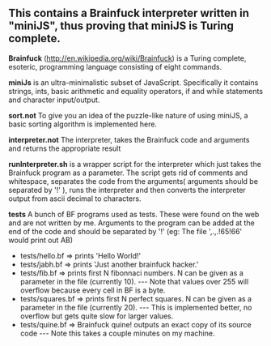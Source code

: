 This contains a Brainfuck interpreter written in "miniJS", thus proving that miniJS is Turing complete.
----

**Brainfuck** (http://en.wikipedia.org/wiki/Brainfuck) is a Turing complete, esoteric, programming language consisting of eight commands.

**miniJs** is an ultra-minimalistic subset of JavaScript. Specifically it contains strings, ints, basic arithmetic and equality operators, if and while statements and character input/output.

**sort.not** To give you an idea of the puzzle-like nature of using miniJS, a basic sorting algorithm is implemented here.

**interpreter.not** The interpreter, takes the Brainfuck code and arguments and returns the appropriate result  

**runInterpreter.sh** is a wrapper script for the interpreter which just takes the Brainfuck program as a parameter.
The script gets rid of comments and whitespace, separates the code from the arguments( arguments should be separated by '!' ), runs the interpreter and then converts the interpreter output from ascii decimal to characters.

**tests**
A bunch of BF programs used as tests. These were found on the web and are not written by me.
Arguments to the program can be added at the end of the code and should be separated by '!' (eg: The file ',.,.!65!66' would print out AB)

* tests/hello.bf => prints 'Hello World!'
* tests/jabh.bf => prints 'Just another brainfuck hacker.'
* tests/fib.bf => prints first N fibonnaci numbers. N can be given as a parameter in the file (currently 10). --- Note that values over 255 will overflow because every cell in BF is a byte.
* tests/squares.bf => prints first N perfect squares. N can be given as a parameter in the file (currently 20). --- This is implemented better, no overflow but gets quite slow for larger values.
* tests/quine.bf => Brainfuck quine! outputs an exact copy of its source code --- Note this takes a couple minutes on my machine.

